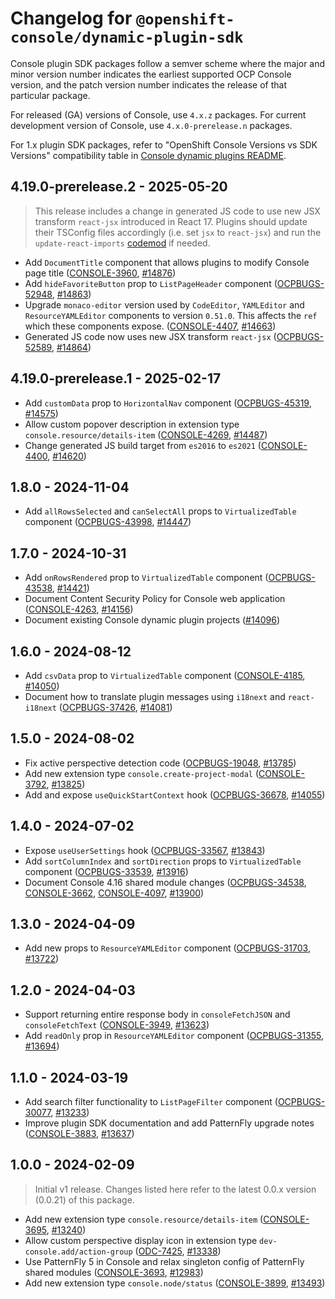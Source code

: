# Changelog for `@openshift-console/dynamic-plugin-sdk`

Console plugin SDK packages follow a semver scheme where the major and minor version number indicates
the earliest supported OCP Console version, and the patch version number indicates the release of that
particular package.

For released (GA) versions of Console, use `4.x.z` packages.
For current development version of Console, use `4.x.0-prerelease.n` packages.

For 1.x plugin SDK packages, refer to "OpenShift Console Versions vs SDK Versions" compatibility table
in [Console dynamic plugins README](./README.md).

## 4.19.0-prerelease.2 - 2025-05-20

> This release includes a change in generated JS code to use new JSX transform `react-jsx` introduced
> in React 17. Plugins should update their TSConfig files accordingly (i.e. set `jsx` to `react-jsx`)
> and run the `update-react-imports` [codemod](https://github.com/reactjs/react-codemod) if needed.

- Add `DocumentTitle` component that allows plugins to modify Console page title ([CONSOLE-3960], [#14876])
- Add `hideFavoriteButton` prop to `ListPageHeader` component ([OCPBUGS-52948], [#14863])
- Upgrade `monaco-editor` version used by `CodeEditor`, `YAMLEditor` and `ResourceYAMLEditor` components
  to version `0.51.0`. This affects the `ref` which these components expose. ([CONSOLE-4407], [#14663])
- Generated JS code now uses new JSX transform `react-jsx` ([OCPBUGS-52589], [#14864])

## 4.19.0-prerelease.1 - 2025-02-17

- Add `customData` prop to `HorizontalNav` component ([OCPBUGS-45319], [#14575])
- Allow custom popover description in extension type `console.resource/details-item` ([CONSOLE-4269], [#14487])
- Change generated JS build target from `es2016` to `es2021` ([CONSOLE-4400], [#14620])

## 1.8.0 - 2024-11-04

- Add `allRowsSelected` and `canSelectAll` props to `VirtualizedTable` component ([OCPBUGS-43998], [#14447])

## 1.7.0 - 2024-10-31

- Add `onRowsRendered` prop to `VirtualizedTable` component ([OCPBUGS-43538], [#14421])
- Document Content Security Policy for Console web application ([CONSOLE-4263], [#14156])
- Document existing Console dynamic plugin projects ([#14096])

## 1.6.0 - 2024-08-12

- Add `csvData` prop to `VirtualizedTable` component ([CONSOLE-4185], [#14050])
- Document how to translate plugin messages using `i18next` and `react-i18next` ([OCPBUGS-37426], [#14081])

## 1.5.0 - 2024-08-02

- Fix active perspective detection code ([OCPBUGS-19048], [#13785])
- Add new extension type `console.create-project-modal` ([CONSOLE-3792], [#13825])
- Add and expose `useQuickStartContext` hook ([OCPBUGS-36678], [#14055])

## 1.4.0 - 2024-07-02

- Expose `useUserSettings` hook ([OCPBUGS-33567], [#13843])
- Add `sortColumnIndex` and `sortDirection` props to `VirtualizedTable` component ([OCPBUGS-33539], [#13916])
- Document Console 4.16 shared module changes ([OCPBUGS-34538], [CONSOLE-3662], [CONSOLE-4097], [#13900])

## 1.3.0 - 2024-04-09

- Add new props to `ResourceYAMLEditor` component ([OCPBUGS-31703], [#13722])

## 1.2.0 - 2024-04-03

- Support returning entire response body in `consoleFetchJSON` and `consoleFetchText` ([CONSOLE-3949], [#13623])
- Add `readOnly` prop in `ResourceYAMLEditor` component ([OCPBUGS-31355], [#13694])

## 1.1.0 - 2024-03-19

- Add search filter functionality to `ListPageFilter` component ([OCPBUGS-30077], [#13233])
- Improve plugin SDK documentation and add PatternFly upgrade notes ([CONSOLE-3883], [#13637])

## 1.0.0 - 2024-02-09

> Initial v1 release. Changes listed here refer to the latest 0.0.x version (0.0.21) of this package.

- Add new extension type `console.resource/details-item` ([CONSOLE-3695], [#13240])
- Allow custom perspective display icon in extension type `dev-console.add/action-group` ([ODC-7425], [#13338])
- Use PatternFly 5 in Console and relax singleton config of PatternFly shared modules ([CONSOLE-3693], [#12983])
- Add new extension type `console.node/status` ([CONSOLE-3899], [#13493])

[CONSOLE-3662]: https://issues.redhat.com/browse/CONSOLE-3662
[CONSOLE-3693]: https://issues.redhat.com/browse/CONSOLE-3693
[CONSOLE-3695]: https://issues.redhat.com/browse/CONSOLE-3695
[CONSOLE-3792]: https://issues.redhat.com/browse/CONSOLE-3792
[CONSOLE-3883]: https://issues.redhat.com/browse/CONSOLE-3883
[CONSOLE-3899]: https://issues.redhat.com/browse/CONSOLE-3899
[CONSOLE-3949]: https://issues.redhat.com/browse/CONSOLE-3949
[CONSOLE-3960]: https://issues.redhat.com/browse/CONSOLE-3960
[CONSOLE-4097]: https://issues.redhat.com/browse/CONSOLE-4097
[CONSOLE-4185]: https://issues.redhat.com/browse/CONSOLE-4185
[CONSOLE-4263]: https://issues.redhat.com/browse/CONSOLE-4263
[CONSOLE-4269]: https://issues.redhat.com/browse/CONSOLE-4269
[CONSOLE-4400]: https://issues.redhat.com/browse/CONSOLE-4400
[CONSOLE-4407]: https://issues.redhat.com/browse/CONSOLE-4407
[OCPBUGS-19048]: https://issues.redhat.com/browse/OCPBUGS-19048
[OCPBUGS-30077]: https://issues.redhat.com/browse/OCPBUGS-30077
[OCPBUGS-31355]: https://issues.redhat.com/browse/OCPBUGS-31355
[OCPBUGS-31703]: https://issues.redhat.com/browse/OCPBUGS-31703
[OCPBUGS-33539]: https://issues.redhat.com/browse/OCPBUGS-33539
[OCPBUGS-33567]: https://issues.redhat.com/browse/OCPBUGS-33567
[OCPBUGS-34538]: https://issues.redhat.com/browse/OCPBUGS-34538
[OCPBUGS-36678]: https://issues.redhat.com/browse/OCPBUGS-36678
[OCPBUGS-37426]: https://issues.redhat.com/browse/OCPBUGS-37426
[OCPBUGS-43538]: https://issues.redhat.com/browse/OCPBUGS-43538
[OCPBUGS-43998]: https://issues.redhat.com/browse/OCPBUGS-43998
[OCPBUGS-45319]: https://issues.redhat.com/browse/OCPBUGS-45319
[OCPBUGS-52589]: https://issues.redhat.com/browse/OCPBUGS-52589
[OCPBUGS-52948]: https://issues.redhat.com/browse/OCPBUGS-52948
[ODC-7425]: https://issues.redhat.com/browse/ODC-7425
[#12983]: https://github.com/openshift/console/pull/12983
[#13233]: https://github.com/openshift/console/pull/13233
[#13240]: https://github.com/openshift/console/pull/13240
[#13338]: https://github.com/openshift/console/pull/13338
[#13493]: https://github.com/openshift/console/pull/13493
[#13623]: https://github.com/openshift/console/pull/13623
[#13637]: https://github.com/openshift/console/pull/13637
[#13694]: https://github.com/openshift/console/pull/13694
[#13722]: https://github.com/openshift/console/pull/13722
[#13785]: https://github.com/openshift/console/pull/13785
[#13825]: https://github.com/openshift/console/pull/13825
[#13843]: https://github.com/openshift/console/pull/13843
[#13900]: https://github.com/openshift/console/pull/13900
[#13916]: https://github.com/openshift/console/pull/13916
[#14050]: https://github.com/openshift/console/pull/14050
[#14055]: https://github.com/openshift/console/pull/14055
[#14081]: https://github.com/openshift/console/pull/14081
[#14096]: https://github.com/openshift/console/pull/14096
[#14156]: https://github.com/openshift/console/pull/14156
[#14421]: https://github.com/openshift/console/pull/14421
[#14447]: https://github.com/openshift/console/pull/14447
[#14487]: https://github.com/openshift/console/pull/14487
[#14575]: https://github.com/openshift/console/pull/14575
[#14620]: https://github.com/openshift/console/pull/14620
[#14663]: https://github.com/openshift/console/pull/14663
[#14863]: https://github.com/openshift/console/pull/14863
[#14864]: https://github.com/openshift/console/pull/14864
[#14876]: https://github.com/openshift/console/pull/14876

